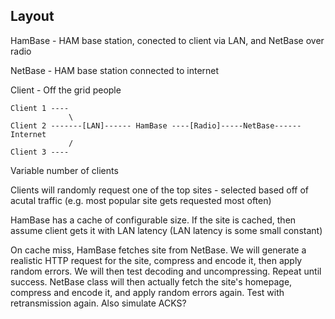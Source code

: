 
## Layout


HamBase - HAM base station, conected to client via LAN, and NetBase over radio

NetBase - HAM base station connected to internet

Client - Off the grid people


```
Client 1 ----
             \
Client 2 -------[LAN]------ HamBase ----[Radio]-----NetBase------Internet
             /
Client 3 ----
```

Variable number of clients

Clients will randomly request one of the top sites - selected based off of acutal traffic (e.g. most popular site gets requested most often)

HamBase has a cache of configurable size. If the site is cached, then assume client gets it with LAN latency (LAN latency is some small constant)

On cache miss, HamBase fetches site from NetBase. We will generate a realistic HTTP request for the site, compress and encode it, then apply random errors. We will then test decoding and uncompressing. Repeat until success. NetBase class will then actually fetch the site's homepage, compress and encode it, and apply random errors again. Test with retransmission again. Also simulate ACKS?









